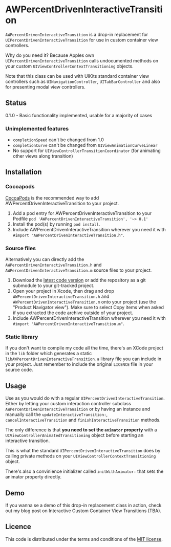 # AWPercentDrivenInteractiveTransition

`AWPercentDrivenInteractiveTransition` is a drop-in replacement for `UIPercentDrivenInteractiveTransition` for use in custom container view controllers.

Why do you need it? Because Apples own `UIPercentDrivenInteractiveTransition` calls undocumented methods on your custom `UIViewControllerContextTransitioning` objects.

Note that this class can be used with UIKits standard container view controllers such as `UINavigationController`, `UITabBarController` and also for presenting modal view controllers.

## Status
0.1.0 - Basic functionality implemented, usable for a majority of cases

### Unimplemented features
* `completionSpeed` can't be changed from 1.0
* `completionCurve` can't be changed from `UIViewAnimationCurveLinear`
* No support for `UIViewControllerTransitionCoordinator` (for animating other views along transition)

## Installation

### Cocoapods
[CocoaPods](http://cocoapods.org) is the recommended way to add AWPercentDrivenInteractiveTransition to your project.

1. Add a pod entry for AWPercentDrivenInteractiveTransition to your Podfile `pod 'AWPercentDrivenInteractiveTransition', '~> 0.1'`
2. Install the pod(s) by running `pod install`.
3. Include AWPercentDrivenInteractiveTransition wherever you need it with `#import "AWPercentDrivenInteractiveTransition.h"`.

### Source files

Alternatively you can directly add the `AWPercentDrivenInteractiveTransition.h` and `AWPercentDrivenInteractiveTransition.m` source files to your project.

1. Download the [latest code version](https://github.com/MrAlek/AWPercentDrivenInteractiveTransition/archive/master.zip) or add the repository as a git submodule to your git-tracked project. 
2. Open your project in Xcode, then drag and drop `AWPercentDrivenInteractiveTransition.h` and `AWPercentDrivenInteractiveTransition.m` onto your project (use the "Product Navigator view"). Make sure to select Copy items when asked if you extracted the code archive outside of your project. 
3. Include AWPercentDrivenInteractiveTransition wherever you need it with `#import "AWPercentDrivenInteractiveTransition.m"`.

### Static library

If you don't want to compile my code all the time, there's an XCode project in the `lib` folder which generates a static `libAWPercentDrivenInteractiveTransition.a` library file you can include in your project. Just remember to include the original `LICENCE` file in your source code.

## Usage

Use as you would do with a regular `UIPercentDrivenInteractiveTransition`. Either by letting your custom interaction controller subclass `AWPercentDrivenInteractiveTransition` or by having an instance and manually call the `updateInteractiveTransition:`, `cancelInteractiveTransition` and `finishInteractiveTransition` methods.

The only difference is that **you need to set the `animator` property** with a `UIViewControllerAnimatedTransitioning` object before starting an interactive transition.

This is what the standard `UIPercentDrivenInteractiveTransition` does by calling private methods on your `UIViewControllerContextTransitioning` object.

There's also a convinience initializer called `initWithAnimator:` that sets the animator property directly.


## Demo

If you wanna se a demo of this drop-in replacement class in action, check out my blog post on Interactive Custom Container View Transitions (TBA).

## Licence

This code is distributed under the terms and conditions of the [MIT license](LICENSE).
